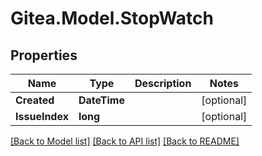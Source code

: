 
# Gitea.Model.StopWatch

## Properties

Name | Type | Description | Notes
------------ | ------------- | ------------- | -------------
**Created** | **DateTime** |  | [optional] 
**IssueIndex** | **long** |  | [optional] 

[[Back to Model list]](../README.md#documentation-for-models)
[[Back to API list]](../README.md#documentation-for-api-endpoints)
[[Back to README]](../README.md)

